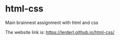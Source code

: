 # html-css
Main brainnest assignment with html and css

The website link is: https://lerderl.github.io/html-css/
